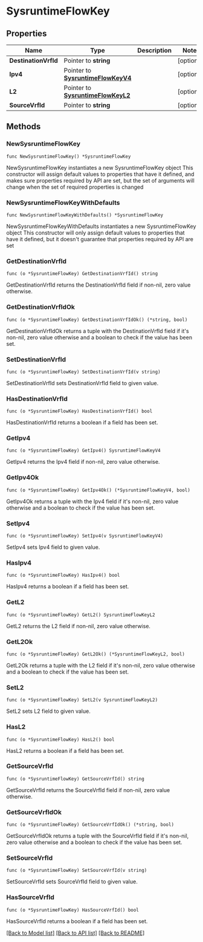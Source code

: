 # SysruntimeFlowKey

## Properties

Name | Type | Description | Notes
------------ | ------------- | ------------- | -------------
**DestinationVrfId** | Pointer to **string** |  | [optional] 
**Ipv4** | Pointer to [**SysruntimeFlowKeyV4**](sysruntimeFlowKeyV4.md) |  | [optional] 
**L2** | Pointer to [**SysruntimeFlowKeyL2**](sysruntimeFlowKeyL2.md) |  | [optional] 
**SourceVrfId** | Pointer to **string** |  | [optional] 

## Methods

### NewSysruntimeFlowKey

`func NewSysruntimeFlowKey() *SysruntimeFlowKey`

NewSysruntimeFlowKey instantiates a new SysruntimeFlowKey object
This constructor will assign default values to properties that have it defined,
and makes sure properties required by API are set, but the set of arguments
will change when the set of required properties is changed

### NewSysruntimeFlowKeyWithDefaults

`func NewSysruntimeFlowKeyWithDefaults() *SysruntimeFlowKey`

NewSysruntimeFlowKeyWithDefaults instantiates a new SysruntimeFlowKey object
This constructor will only assign default values to properties that have it defined,
but it doesn't guarantee that properties required by API are set

### GetDestinationVrfId

`func (o *SysruntimeFlowKey) GetDestinationVrfId() string`

GetDestinationVrfId returns the DestinationVrfId field if non-nil, zero value otherwise.

### GetDestinationVrfIdOk

`func (o *SysruntimeFlowKey) GetDestinationVrfIdOk() (*string, bool)`

GetDestinationVrfIdOk returns a tuple with the DestinationVrfId field if it's non-nil, zero value otherwise
and a boolean to check if the value has been set.

### SetDestinationVrfId

`func (o *SysruntimeFlowKey) SetDestinationVrfId(v string)`

SetDestinationVrfId sets DestinationVrfId field to given value.

### HasDestinationVrfId

`func (o *SysruntimeFlowKey) HasDestinationVrfId() bool`

HasDestinationVrfId returns a boolean if a field has been set.

### GetIpv4

`func (o *SysruntimeFlowKey) GetIpv4() SysruntimeFlowKeyV4`

GetIpv4 returns the Ipv4 field if non-nil, zero value otherwise.

### GetIpv4Ok

`func (o *SysruntimeFlowKey) GetIpv4Ok() (*SysruntimeFlowKeyV4, bool)`

GetIpv4Ok returns a tuple with the Ipv4 field if it's non-nil, zero value otherwise
and a boolean to check if the value has been set.

### SetIpv4

`func (o *SysruntimeFlowKey) SetIpv4(v SysruntimeFlowKeyV4)`

SetIpv4 sets Ipv4 field to given value.

### HasIpv4

`func (o *SysruntimeFlowKey) HasIpv4() bool`

HasIpv4 returns a boolean if a field has been set.

### GetL2

`func (o *SysruntimeFlowKey) GetL2() SysruntimeFlowKeyL2`

GetL2 returns the L2 field if non-nil, zero value otherwise.

### GetL2Ok

`func (o *SysruntimeFlowKey) GetL2Ok() (*SysruntimeFlowKeyL2, bool)`

GetL2Ok returns a tuple with the L2 field if it's non-nil, zero value otherwise
and a boolean to check if the value has been set.

### SetL2

`func (o *SysruntimeFlowKey) SetL2(v SysruntimeFlowKeyL2)`

SetL2 sets L2 field to given value.

### HasL2

`func (o *SysruntimeFlowKey) HasL2() bool`

HasL2 returns a boolean if a field has been set.

### GetSourceVrfId

`func (o *SysruntimeFlowKey) GetSourceVrfId() string`

GetSourceVrfId returns the SourceVrfId field if non-nil, zero value otherwise.

### GetSourceVrfIdOk

`func (o *SysruntimeFlowKey) GetSourceVrfIdOk() (*string, bool)`

GetSourceVrfIdOk returns a tuple with the SourceVrfId field if it's non-nil, zero value otherwise
and a boolean to check if the value has been set.

### SetSourceVrfId

`func (o *SysruntimeFlowKey) SetSourceVrfId(v string)`

SetSourceVrfId sets SourceVrfId field to given value.

### HasSourceVrfId

`func (o *SysruntimeFlowKey) HasSourceVrfId() bool`

HasSourceVrfId returns a boolean if a field has been set.


[[Back to Model list]](../README.md#documentation-for-models) [[Back to API list]](../README.md#documentation-for-api-endpoints) [[Back to README]](../README.md)


